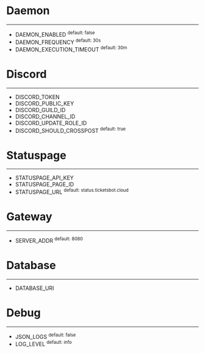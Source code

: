 # Daemon
---

- DAEMON_ENABLED <sup>default: false</sup>
- DAEMON_FREQUENCY <sup>default: 30s</sup>
- DAEMON_EXECUTION_TIMEOUT <sup>default: 30m</sup>

# Discord
---

- DISCORD_TOKEN
- DISCORD_PUBLIC_KEY
- DISCORD_GUILD_ID
- DISCORD_CHANNEL_ID
- DISCORD_UPDATE_ROLE_ID
- DISCORD_SHOULD_CROSSPOST <sup>default: true</sup>

# Statuspage
---

- STATUSPAGE_API_KEY
- STATUSPAGE_PAGE_ID 
- STATUSPAGE_URL <sup>default: status.ticketsbot.cloud</sup>

# Gateway
---

- SERVER_ADDR <sup>default: 8080</sup>

# Database
---

- DATABASE_URI

# Debug
---

- JSON_LOGS <sup>default: false</sup>
- LOG_LEVEL <sup>default: info</sup>